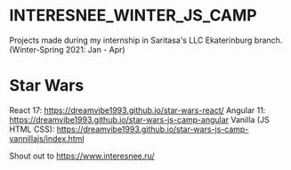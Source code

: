 # INTERESNEE_WINTER_JS_CAMP
Projects made during my internship in Saritasa's LLC Ekaterinburg branch. (Winter-Spring 2021: Jan - Apr)
# Star Wars
React 17: https://dreamvibe1993.github.io/star-wars-react/
Angular 11: https://dreamvibe1993.github.io/star-wars-js-camp-angular
Vanilla (JS HTML CSS): https://dreamvibe1993.github.io/star-wars-js-camp-vannillajs/index.html

Shout out to https://www.interesnee.ru/
